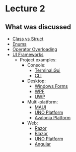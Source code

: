 # Lecture 2

## What was discussed

- [Class vs Struct](ClassAndStruct/ClassVsStruct.dib)
- [Enums](Enums/Enums.dib)
- [Operator Overloading](OperatorOverloading/OperatorOverload.dib)
- [UI Frameworks](UiFrameworks/UIs.dib)
  - Project examples:
    - Console:
      - [Terminal.Gui](UiFrameworks/code/Console/TerminalGui/)
      - [CLI](UiFrameworks/code/Console/CLI/)
    - Desktop:
      - [Windows Forms](UiFrameworks/code/Desktop/WinForms/)
      - [WPF](UiFrameworks/code/Desktop/Wpf/)
      - [UWP](UiFrameworks/code/Desktop/Uwp/)
    - Multi-platform:
      - [MAUI](UiFrameworks/code/MultiPlatform/Maui/)
      - [UNO Platform](UiFrameworks/code/MultiPlatform/Uno/)
      - [Avalonia Platform](UiFrameworks/code/MultiPlatform/Avalonia/)
    - Web:
      - [Razor](UiFrameworks/code/Web/Razor/)
      - [Blazor](UiFrameworks/code/Web/Blazor/)
      - [UNO Platform](UiFrameworks/code/MultiPlatform/Uno/)
      - [Angular](UiFrameworks/code/MultiPlatform/Angular/)
